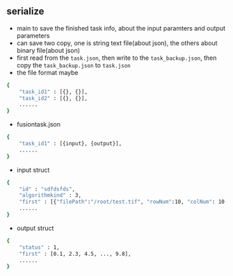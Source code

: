 ## serialize
- main to save the finished task info, about the input paramters and output parameters
- can save two copy, one is string text file(about json), the others about binary file(about json)
- first read from the `task.json`, then write to the `task_backup.json`, then copy the `task_backup.json` to `task.json`
- the file format maybe

```bash
{
    "task_id1" : [{}, {}],
    "task_id2" : [{}, {}],
    ......
}
```

- fusiontask.json

```bash
{
    "task_id1" : [{input}, {output}],
    ......
}
```
- input struct
```bash
{
    "id" : "sdfdsfds",
    "algorithmkind" : 3,
    "first" : [{"filePath":"/root/test.tif", "rowNum":10, "colNum": 10, "bandNum": 10, "bitsPerPixel": 8}],
    ......
}
```

- output struct 
```bash
{
    "status" : 1,
    "first" : [0.1, 2.3, 4.5, ..., 9.8],
    ......
}
```
